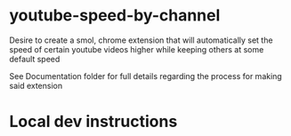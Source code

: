 # youtube-speed-by-channel
Desire to create a smol, chrome extension that will automatically set the speed of certain youtube videos higher while keeping others at some default speed


See Documentation folder for full details regarding the process for making said extension

# Local dev instructions